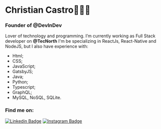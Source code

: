 # Christian Castro🙋🏻‍♂️

### Founder of @DevInDev

Lover of technology and programming. 
I’m currently working as Full Stack developer on **@TecNorth** 
I'm be specializing in ReactJs, 
React-Native and NodeJS, but I also have experience with:
 - Html;
 - CSS;
 - JavaScript;
 - GatsbyJS;
 - Java;
 - Python;
 - Typescript;
 - GraphQL;
 - MySQL, NoSQL, SQLite.

<!--
**CCastro01/ccastro01** is a ✨ _special_ ✨ repository because its `README.md` (this file) appears on your GitHub profile.

Here are some ideas to get you started:

- 🔭 I’m currently working on ...
- 🌱 I’m currently learning ...
- 👯 I’m looking to collaborate on ...
- 🤔 I’m looking for help with ...
- 💬 Ask me about ...
- 📫 How to reach me: ...
- 😄 Pronouns: ...
- ⚡ Fun fact: ...
-->

### Find me on:

[![Linkedin Badge](https://img.shields.io/badge/-Linkedin-6633cc?style=for-the-badge&logo=Linkedin&logoColor=white&link=https://www.linkedin.com/in/christian-castro-664b03189/)](https://www.linkedin.com/in/christian-castro-664b03189/)
[![Instagram Badge](https://img.shields.io/badge/-Instagram-6633cc?style=for-the-badge&logo=Instagram&logoColor=white&link=https://www.instagram.com/christian_castro_0/?hl=pt-br)](https://www.instagram.com/christian_castro_0/?hl=pt-br) 
